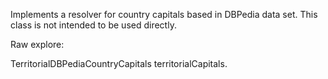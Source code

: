 Implements a resolver for country capitals based in DBPedia data set.
This class is not intended to be used directly.

Raw explore:

TerritorialDBPediaCountryCapitals territorialCapitals.
